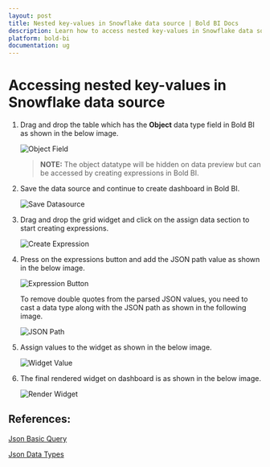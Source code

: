 ```yaml
---
layout: post
title: Nested key-values in Snowflake data source | Bold BI Docs
description: Learn how to access nested key-values in Snowflake data source and bind to the dashboard embedded in your application.
platform: bold-bi
documentation: ug
---
```


# Accessing nested key-values in Snowflake data source

1.	Drag and drop the table which has the **Object** data type field in Bold BI as shown in the below image. 

    ![Object Field](/bold-bi-docs/static/assets/embedded/faq/images/object-data-type-field.png)  
    > **NOTE:**  The object datatype will be hidden on data preview but can be accessed by creating expressions in Bold BI.

2.	Save the data source and continue to create dashboard in Bold BI.

    ![Save Datasource](/bold-bi-docs/static/assets/embedded/faq/images/save-datasource.png)

3.	Drag and drop the grid widget and click on the assign data section to start creating expressions.   
  
    ![Create Expression](/bold-bi-docs/static/assets/embedded/faq/images/create-expression.png)
   
4.	Press on the expressions button and add the JSON path value as shown in the below image.

    ![Expression Button](/bold-bi-docs/static/assets/embedded/faq/images/expression-button.png)
  
    To remove double quotes from the parsed JSON values, you need to cast a data type along with the JSON path as shown in the following image.
    
    ![JSON Path](/bold-bi-docs/static/assets/embedded/faq/images/json-path.png)  

5.	Assign values to the widget as shown in the below image.
    
    ![Widget Value](/bold-bi-docs/static/assets/embedded/faq/images/widget-assign-value.png)
    

6.	The final rendered widget on dashboard is as shown in the below image.
  
    ![Render Widget](/bold-bi-docs/static/assets/embedded/faq/images/render-widget.png)

## References:

   [Json Basic Query](https://docs.snowflake.com/en/user-guide/json-basics-tutorial-query.html)

   [Json Data Types](https://w3schools.com/js/js_json_datatypes.asp)
